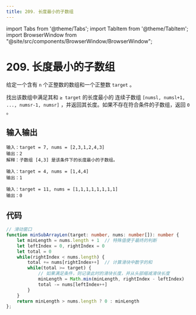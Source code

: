 ```yaml
---
title: 209. 长度最小的子数组
---
```


import Tabs from '@theme/Tabs';
import TabItem from '@theme/TabItem';
import BrowserWindow from "@site/src/components/BrowserWindow/BrowserWindow";

# 209. 长度最小的子数组

<BrowserWindow url='https://leetcode-cn.com/problems/minimum-size-subarray-sum/'>

  给定一个含有 `n` 个正整数的数组和一个正整数 `target` 。

  找出该数组中满足其和 `≥ target` 的长度最小的 连续子数组 `[numsl, numsl+1, ..., numsr-1, numsr]` ，并返回其长度。如果不存在符合条件的子数组，返回 `0` 。

</BrowserWindow>

## 输入输出

<Tabs groupId="solutions">
  <TabItem value="example1" label="示例1">

    输入：target = 7, nums = [2,3,1,2,4,3]
    输出：2
    解释：子数组 [4,3] 是该条件下的长度最小的子数组。

  </TabItem>
  <TabItem value="example2" label="示例2">

    输入：target = 4, nums = [1,4,4]
    输出：1

  </TabItem>
  <TabItem value="example3" label="示例3">

    输入：target = 11, nums = [1,1,1,1,1,1,1,1]
    输出：0

  </TabItem>
</Tabs>

## 代码

<Tabs groupId="solutions">
  <TabItem value="ts" label="TypeScript">

```ts
// 滑动窗口
function minSubArrayLen(target: number, nums: number[]): number {
    let minLength = nums.length + 1  // 特殊值便于最终的判断
    let leftIndex = 0, rightIndex = 0
    let total = 0
    while(rightIndex < nums.length) {
        total += nums[rightIndex++]  // 计算滑块中数字的和
        while(total >= target) {
            // 如果满足条件，则记录此时的滑块长度，并从头部缩减滑块长度
            minLength = Math.min(minLength, rightIndex - leftIndex)
            total -= nums[leftIndex++]
        }
    }
    return minLength > nums.length ? 0 : minLength
};
```

  </TabItem>
</Tabs>